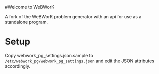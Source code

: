 #Welcome to WeBWorK

A fork of the WeBWorK problem generator with an api for use as a standalone
program.

# Setup

Copy webwork_pg_settings.json.sample to
`/etc/webwork_pg/webwork_pg_settings.json` and edit the JSON attributes
accordingly.
